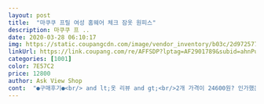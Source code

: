 ```yaml
---
layout: post 
title:  "마쿠쿠 프릴 여성 홈웨어 체크 잠옷 원피스" 
description: 마쿠쿠 프 ..
date: 2020-03-28 06:10:17 
img: https://static.coupangcdn.com/image/vendor_inventory/b03c/2d97257736b6223bf8028a30c5ca709863915185ba98354db6cda14f52cd.jpg 
linkUrl: https://link.coupang.com/re/AFFSDP?lptag=AF2901789&subid=ahnPublicAsk&pageKey=1222086214&itemId=2213163332&vendorItemId=70210937735&traceid=V0-113-4d0083592704cb9a 
categories: [1001] 
color: 7E57C2 
price: 12800 
author: Ask View Shop 
cont:  "●구매후기●<br/> and lt;옷 리뷰 and gt;<br/>2개 가격이 24600원? 인가했는데 정말 가격에비해 너무좋아요 중국꺼라서 기대는 안했지만 너무 좋네요.<br/> 게다가 진짜 배송 짱짱 빨라요!!! 원래  7일정도걸리는데 글쎄 배송이 하루만에 왔어요♡ 정말 판매자분과,배송하신분께 너무 감사드려요 재구매의사있어요.<br/><br/>받자마자 세탁하고 말리고 입었어요!<br/>일단 레이스 부분이 팔,치마,목부위에 포인트로되있어서 너무 이뽀요 색감니 약간 레몬에이드??암튼 봄,여름,가을,겨울모두 입어도될것같고 그렇게 덥지도 따뜻하지도 않아서 너무 좋네요.<br/><br/>저는 비비드핑크를 샀어요 딸아이가 계속입어보랬는데 입어보진않고 그냥보기만해도 이쁘더라구요 나중에 입을때 보려구요 너무 귀여워요 딸이 너무 마음에들어해서 다행입니다.<br/><br/>정말 너무 좋아요!! 딸아이와 저가 커플로입으려고 삿는데 딸이 13살 키가140에다 30kg정도되는데 치마쪽이 거의 발목에서 5cm정도되는데 있어서 길긴한데 길어서 오래입어도될것같아요 평에 촌스럽다고 되있어서 걱정됬는데 진짜 사보세요!!❤  너무 좋답니다.<br/><br/>품질도 괘안은편요  받자마자 빨앗는데  리본이건조기에서  말 려버렷네요<br/>화면이랑 똑같고 너무귀여워요 지금입기 딱좋네요<br/>" 
---
```

